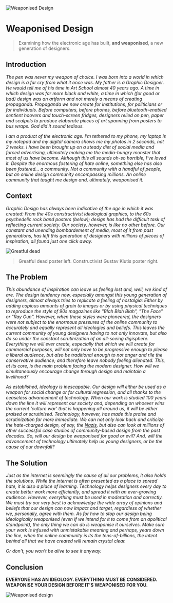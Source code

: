 ![Weaponised Design](https://user-images.githubusercontent.com/93599281/140002840-156ec3c7-3935-40f7-b317-c265af0aa8f9.png)

# Weaponised Design                                                                                                                                                          
> Examining how the electronic age has built, **and weaponised**, a new generation of designers.
                                                                                                
## Introduction

*The pen was never my weapon of choice. I was born into a world in which design is a far cry from what it once was. My father is a Graphic Designer. He would tell me of his time in Art School almost 40 years ago. A time in which design was far more black and white, a time in which (for good or bad) design was an artform and not merely a means of creating propaganda. Propaganda we now create for institutions, for politicians or for individuals. Before computers, before phones, before bluetooth-enabled sentient hoovers and touch-screen fridges, designers relied on pen, paper and scalpels to produce elaborate pieces of art spanning from posters to bus wraps. God did it sound tedious.*

*I am a product of the electronic age. I’m tethered to my phone, my laptop is my notepad and my digital camera shows me my photos in 2 seconds, not 2 weeks. I have been brought up on a steady diet of social media and forced advertising, ultimately making me the media-hungry monster that most of us have become. Although this all sounds oh-so horrible, I've loved it. Despite the enormous fostering of hate online, something else has also been fostered… a community. Not a community with a handful of people, but an online design community encompassing millions. An online community that taught me design and, ultimately, weaponised it.*

## Context

*Graphic Design has always been indicative of the age in which it was created: From the 40s constructivist ideological graphics, to the 60s psychedelic rock band posters (below); design has had the difficult task of reflecting current society. Our society, however, is like no other before. Our constant and unending bombardement of media, most of it from past generations, has left this generation of designers with millions of pieces of inspiration, all found just one click away.*

![Greatful dead](https://user-images.githubusercontent.com/93599281/140002823-129bb268-ad62-4fab-85c2-282bceb04cbd.png)
> Greatful dead poster left. Constructivist Gustav Klutis poster right.

## The Problem

*This abundance of inspiration can leave us feeling lost and, well, we kind of are. The design tendency now, especially amongst this young generation of designers, almost always tries to replicate a feeling of nostalgia: Either by adding copious amounts of grain to images or by using physical techniques to reproduce the style of 90s magazines like "Blah Blah Blah", "The Face" or "Ray Gun". However, when these styles were pioneered, the designers were not subject to the enormous pressures of the online community to accurately and equally represent all ideologies and beliefs. This leaves the current community of young designers having to not only innovate, but also do so under the constant scrutinization of an all-seeing digisphere. Everything we will ever create, especially that which we will create for commercial purposes, will not only have to be progressive enough to please a liberal audience, but also be traditional enough to not anger and rile the conservative audience; and therefore leave nobody feeling alienated. This, at its core, is the main problem facing the modern designer. How will we simultaneously encourage change through design and maintain a livelihood?*

*As established, ideology is inescapable. Our design will either be used as a weapon for social change or for cultural regression, and all thanks to the ceaseless advancement of technology. When our work is studied 100 years down the line it will represent our society and, depending on whoever wins the current 'culture war' that is happening all around us, it will be either praised or scrutinised. Technology, however, has made this praise and scrutinization far more immediate. We can not only look back and criticize the hate-charged design, of say, the [Nazis](https://www.dw.com/en/how-the-nazis-used-poster-art-as-propaganda/a-55751640), but also can look at millions of other successful case studies of community-based design from the past decades. So, will our design be weaponised for good or evil? And, will the advancement of technology ultimately help us young designers, or be the cause of our downfall?*

## The Solution

*Just as the internet is seemingly the cause of all our problems, it also holds the solutions. While the internet is often presented as a place to spread hate, it is also a place of learning. Technology helps designers every day to create better work more efficiently, and spread it with an ever-growing audience. However, everything must be used in moderation and correctly. We must try our very best to acknowledge the wide array of opinions and beliefs that our design can now impact and target, regardless of whether we, personally, agree with them. As for how to stop our design being ideologically weaponised (even if we intend for it to come from an apolitical standpoint), the only thing we can do is weaponise it ourselves. Make sure your work is infused with unmistakable meaning and perhaps, years down the line, when the online community is its the tens-of-billions, the intent behind all that we have created will remain crystal clear.*

*Or don't, you won’t be alive to see it anyway.*

## Conclusion

**EVERYONE HAS AN IDEOLOGY. EVERYTHING MUST BE CONSIDERED. WEAPONISE YOUR DESIGN BEFORE IT'S WEAPONISED FOR YOU.**

![Weaponised design](https://user-images.githubusercontent.com/93599281/140440159-0f23432a-d529-4b88-a4af-08a573b4cf27.jpg)


